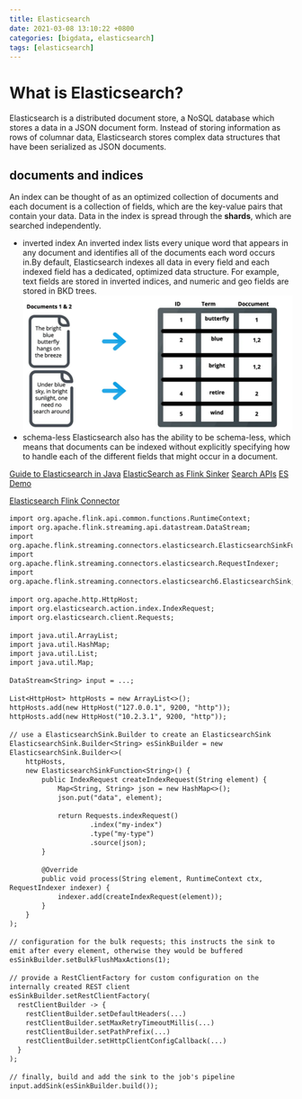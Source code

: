 ```yaml
---
title: Elasticsearch
date: 2021-03-08 13:10:22 +0800
categories: [bigdata, elasticsearch]
tags: [elasticsearch]
---
```


# What is Elasticsearch?
Elasticsearch is a distributed document store, a NoSQL database which stores a data in a JSON document form. Instead of storing information as rows of columnar data, Elasticsearch stores complex data structures that have been serialized as JSON documents.

## documents and indices
An index can be thought of as an optimized collection of documents and each document is a collection of fields, which are the key-value pairs that contain your data. Data in the index is spread through the **shards**, which are searched independently.
-  inverted index
An inverted index lists every unique word that appears in any document and identifies all of the documents each word occurs in.By default, Elasticsearch indexes all data in every field and each indexed field has a dedicated, optimized data structure. For example, text fields are stored in inverted indices, and numeric and geo fields are stored in BKD trees.
![](/assets/img/sample/inverse-index.png)
- schema-less
Elasticsearch also has the ability to be schema-less, which means that documents can be indexed without explicitly specifying how to handle each of the different fields that might occur in a document.

[Guide to Elasticsearch in Java](https://www.baeldung.com/elasticsearch-java)
[ElasticSearch as Flink Sinker](https://www.flinkinpractice.com/2019/10/29/ElasticSearch-as-Sinker/)
[Search APIs](https://www.elastic.co/guide/en/elasticsearch/client/java-rest/master/java-rest-high-search.html)
[ES Demo](https://www.javacodegeeks.com/2018/03/elasticsearch-tutorial-beginners.html)

[Elasticsearch Flink Connector](https://ci.apache.org/projects/flink/flink-docs-stable/dev/connectors/elasticsearch.html)
```
import org.apache.flink.api.common.functions.RuntimeContext;
import org.apache.flink.streaming.api.datastream.DataStream;
import org.apache.flink.streaming.connectors.elasticsearch.ElasticsearchSinkFunction;
import org.apache.flink.streaming.connectors.elasticsearch.RequestIndexer;
import org.apache.flink.streaming.connectors.elasticsearch6.ElasticsearchSink;

import org.apache.http.HttpHost;
import org.elasticsearch.action.index.IndexRequest;
import org.elasticsearch.client.Requests;

import java.util.ArrayList;
import java.util.HashMap;
import java.util.List;
import java.util.Map;

DataStream<String> input = ...;

List<HttpHost> httpHosts = new ArrayList<>();
httpHosts.add(new HttpHost("127.0.0.1", 9200, "http"));
httpHosts.add(new HttpHost("10.2.3.1", 9200, "http"));

// use a ElasticsearchSink.Builder to create an ElasticsearchSink
ElasticsearchSink.Builder<String> esSinkBuilder = new ElasticsearchSink.Builder<>(
    httpHosts,
    new ElasticsearchSinkFunction<String>() {
        public IndexRequest createIndexRequest(String element) {
            Map<String, String> json = new HashMap<>();
            json.put("data", element);

            return Requests.indexRequest()
                    .index("my-index")
                    .type("my-type")
                    .source(json);
        }

        @Override
        public void process(String element, RuntimeContext ctx, RequestIndexer indexer) {
            indexer.add(createIndexRequest(element));
        }
    }
);

// configuration for the bulk requests; this instructs the sink to emit after every element, otherwise they would be buffered
esSinkBuilder.setBulkFlushMaxActions(1);

// provide a RestClientFactory for custom configuration on the internally created REST client
esSinkBuilder.setRestClientFactory(
  restClientBuilder -> {
    restClientBuilder.setDefaultHeaders(...)
    restClientBuilder.setMaxRetryTimeoutMillis(...)
    restClientBuilder.setPathPrefix(...)
    restClientBuilder.setHttpClientConfigCallback(...)
  }
);

// finally, build and add the sink to the job's pipeline
input.addSink(esSinkBuilder.build());
```
